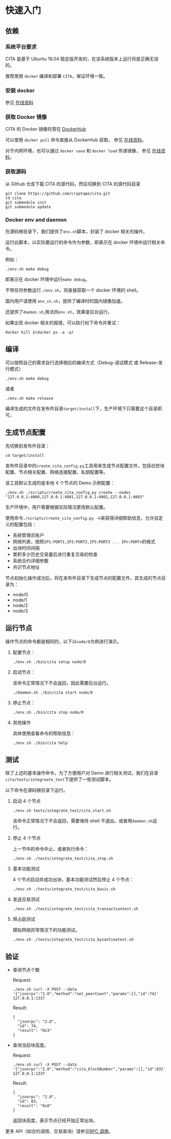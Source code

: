 # 快速入门

## 依赖

### 系统平台要求

CITA 是基于 Ubuntu 16.04 稳定版开发的，在该系统版本上运行将是正确无误的。

推荐使用 `docker` 编译和部署 `CITA`，保证环境一致。

### 安装 docker

参见 [在线资料](https://yeasy.gitbooks.io/docker_practice/content/install/)

### 获取 Docker 镜像

CITA 的 Docker 镜像托管在 [DockerHub](https://hub.docker.com/r/cita/cita-build/)

可以使用 `docker pull` 命令直接从 DockerHub 获取， 参见 [在线资料](https://yeasy.gitbooks.io/docker_practice/content/image/pull.html)。

对于内网环境，也可以通过 `docker save` 和 `docker load` 传递镜像， 参见 [在线资料](https://yeasy.gitbooks.io/docker_practice/content/image/other.html)。

### 获取源码

从 Github 仓库下载 CITA 的源代码，然后切换到 CITA 的源代码目录

```shell
git clone https://github.com/cryptape/cita.git
cd cita
git submodule init
git submodule update
```

### Docker env and daemon

在源码根目录下，我们提供了`env.sh`脚本，封装了 docker 相关的操作。

运行此脚本，以实际要运行的命令作为参数，即表示在 docker 环境中运行相关命令。

例如：

```shell
./env.sh make debug
```

即表示在 docker 环境中运行`make debug`。

不带任何参数运行`./env.sh`，将直接获取一个 docker 环境的 shell。

国内用户请使用 `env_cn.sh`，提供了编译时的国内镜像加速。

还提供了`daemon.sh`,用法同`env.sh`，效果是后台运行。

如果出现 docker 相关的报错，可以执行如下命令并重试：

```shell
docker kill $(docker ps -a -q)
```

## 编译

可以按照自己的需求自行选择相应的编译方式（Debug-调试模式 或 Release-发行模式）


```shell
./env.sh make debug
```

或者

```shell
./env.sh make release
```

编译生成的文件在发布件目录`target/install`下，生产环境下只需要这个目录即可。

## 生成节点配置

先切换到发布件目录：

```shell
cd target/install
```

发布件目录中的`create_cita_config.py`工具用来生成节点配置文件，包括创世块配置、节点相关配置、网络连接配置、私钥配置等。

该工具默认生成的是本地 4 个节点的 Demo 示例配置：

```shell
./env.sh ./scripts/create_cita_config.py create --nodes "127.0.0.1:4000,127.0.0.1:4001,127.0.0.1:4002,127.0.0.1:4003"
```

生产环境中，用户需要根据实际情况更改默认配置。

使用命令`./scripts/create_cita_config.py -h`来获得详细帮助信息，允许自定义的配置包括：

* 系统管理员账户
* 网络列表，按照`IP1:PORT1,IP2:PORT2,IP3:PORT3 ... IPn:PORTn`的格式
* 出块时间间隔
* 累积多少历史交易量后进行重复交易的检查
* 系统合约详细参数
* 共识节点地址

节点初始化操作成功后，将在发布件目录下生成节点的配置文件，其生成的节点目录为：

* node/0
* node/1
* node/2
* node/3

## 运行节点

操作节点的命令都是相同的，以下以`node/0`为例进行演示。

1.  配置节点：

	```shell
	./env.sh ./bin/cita setup node/0
	```

2.  启动节点：

	该命令正常情况下不会返回，因此需要后台运行。
	
	```shell
	./daemon.sh ./bin/cita start node/0
	```

3.  停止节点：

	```shell
	./env.sh ./bin/cita stop node/0
	```

4.  其他操作

	具体使用查看命令的帮助信息：
	
	```shell
	./env.sh ./bin/cita help
	```

## 测试

除了上述的基本操作命令，为了方便用户对 Demo 进行相关测试，我们在目录`cita/tests/integreate_test`下提供了一些测试脚本。

以下命令在源码根目录下运行。

1.  启动 4 个节点

	```shell
	./env.sh tests/integrate_test/cita_start.sh
	```

	该命令正常情况下不会返回，需要保持 shell 不退出。或者用`daemon.sh`运行。

2.  停止 4 个节点

	上一节中的命令中止，或者执行命令：
	
	```shell
	./env.sh ./tests/integrate_test/cita_stop.sh
	```

3.  基本功能测试

	4 个节点启动并成功出块，基本功能测试然后停止 4 个节点：
	
	```shell
	./env.sh ./tests/integrate_test/cita_basic.sh
	```

4.  发送交易测试

	```shell
	./env.sh ./tests/integrate_test/cita_transactiontest.sh
	```

5.  拜占庭测试

	模拟网络异常情况下的功能测试。
	
	```shell
	./env.sh ./tests/integrate_test/cita_byzantinetest.sh
	```

## 验证

* 查询节点个数

	Request:
	
	```shell
	./env.sh curl -X POST --data '{"jsonrpc":"2.0","method":"net_peerCount","params":[],"id":74}' 127.0.0.1:1337
	```

	Result:
	
	```shell
	{
	  "jsonrpc": "2.0",
	  "id": 74,
	  "result": "0x3"
	}
	```

* 查询当前块高度。

	Request:
	
	```shell
	./env.sh curl -X POST --data '{"jsonrpc":"2.0","method":"cita_blockNumber","params":[],"id":83}' 127.0.0.1:1337
	```

	Result:
	
	```shell
	{
	  "jsonrpc": "2.0",
	  "id": 83,
	  "result": "0x8"
	}
	```
	
	返回块高度，表示节点已经开始正常出块。

更多 API（如合约调用、交易查询）请参见[RPC 调用](https://cryptape.github.io/cita/zh/usage-guide/rpc/)。
